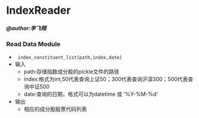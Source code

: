﻿# IndexReader
#### _@author:李飞翔_
### Read Data Module
- ``` index_constituent_list(path,index,date)```
- 输入
    - path:存储指数成分股的pickle文件的路径
    - index:格式为int,50代表查询上证50；300代表查询沪深300；500代表查询中证500
    - date:查询的日期，格式可以为datetime 或 '%Y-%M-%d'
- 输出
    - 相应的成分股股票代码列表

